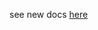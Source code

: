 see new docs [here](https://github.com/jesseduffield/lazygit/blob/master/pkg/integration/README.md)
